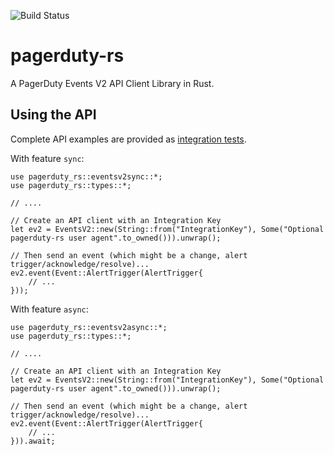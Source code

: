 
![Build Status](https://github.com/polyverse/pagerduty-rs/workflows/Build%20Status/badge.svg)

# pagerduty-rs

A PagerDuty Events V2 API Client Library in Rust.

## Using the API

Complete API examples are provided as [integration tests](./tests).

With feature `sync`:

```.rust
use pagerduty_rs::eventsv2sync::*;
use pagerduty_rs::types::*;

// ....

// Create an API client with an Integration Key
let ev2 = EventsV2::new(String::from("IntegrationKey"), Some("Optional pagerduty-rs user agent".to_owned())).unwrap();

// Then send an event (which might be a change, alert trigger/acknowledge/resolve)...
ev2.event(Event::AlertTrigger(AlertTrigger{
    // ...
}));
```

With feature `async`:

```.rust
use pagerduty_rs::eventsv2async::*;
use pagerduty_rs::types::*;

// ....

// Create an API client with an Integration Key
let ev2 = EventsV2::new(String::from("IntegrationKey"), Some("Optional pagerduty-rs user agent".to_owned())).unwrap();

// Then send an event (which might be a change, alert trigger/acknowledge/resolve)...
ev2.event(Event::AlertTrigger(AlertTrigger{
    // ...
})).await;
```

